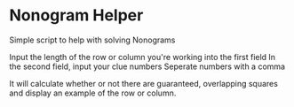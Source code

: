 # Nonogram Helper
Simple script to help with solving Nonograms

Input the length of the row or column you're working into the first field
In the second field, input your clue numbers
Seperate numbers with a comma

It will calculate whether or not there are guaranteed, overlapping squares and display an example of the row or column.